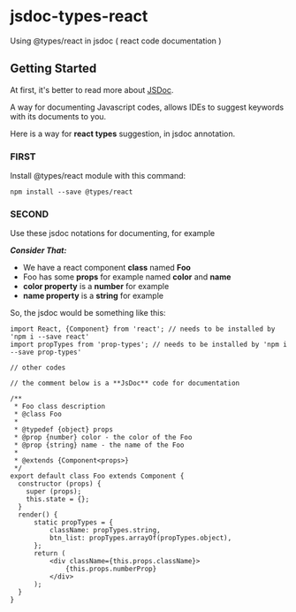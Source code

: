# jsdoc-types-react
Using @types/react in jsdoc ( react code documentation )

## Getting Started
At first, it's better to read more about [JSDoc](http://usejsdoc.org/).

A way for documenting Javascript codes, allows IDEs to suggest keywords with its documents to you.

Here is a way for **react types** suggestion, in jsdoc annotation.

### FIRST
Install @types/react module with this command:

```
npm install --save @types/react
```

### SECOND
Use these jsdoc notations for documenting, for example

***Consider That:***
 
 - We have a react component **class** named **Foo**
 - Foo has some **props** for example named **color** and **name**
 - **color property** is a **number** for example
 - **name property** is a **string** for example
 
So, the jsdoc would be something like this:
 
```
import React, {Component} from 'react'; // needs to be installed by 'npm i --save react'
import propTypes from 'prop-types'; // needs to be installed by 'npm i --save prop-types'

// other codes

// the comment below is a **JsDoc** code for documentation

/**
 * Foo class description
 * @class Foo
 *
 * @typedef {object} props
 * @prop {number} color - the color of the Foo
 * @prop {string} name - the name of the Foo
 *
 * @extends {Component<props>}
 */
export default class Foo extends Component {
  constructor (props) {
    super (props);
    this.state = {};
  }
  render() {
      static propTypes = {
          className: propTypes.string,
          btn_list: propTypes.arrayOf(propTypes.object),
      };
      return (
          <div className={this.props.className}>
              {this.props.numberProp}
          </div>
      );
  }
}
```

